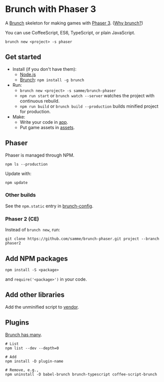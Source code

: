Brunch with Phaser 3
====================

A [Brunch](http://brunch.io) skeleton for making games with [Phaser 3](http://phaser.io/phaser3). ([Why brunch?](http://brunch.io/docs/why-brunch))

You can use CoffeeScript, ES6, TypeScript, or plain JavaScript.

    brunch new <project> -s phaser

Get started
-----------

- Install (if you don't have them):
  - [Node.js](https://nodejs.org)
  - [Brunch](http://brunch.io): `npm install -g brunch`
- Run:
  - `brunch new <project> -s samme/brunch-phaser`
  - `npm run start` or `brunch watch --server` watches the project with continuous rebuild.
  - `npm run build` or `brunch build --production` builds minified project for production.
- Make:
  - Write your code in [app](app).
  - Put game assets in [assets](app/static/assets).

Phaser
------

Phaser is managed through NPM.

    npm ls --production

Update with:

    npm update

### Other builds

See the `npm.static` entry in [brunch-config](./brunch-config.coffee).

### Phaser 2 (CE)

Instead of `brunch new`, run:

```shell
git clone https://github.com/samme/brunch-phaser.git project --branch phaser2
```

Add NPM packages
----------------

    npm install -S <package>

and `require('<package>')` in your code.

Add other libraries
-------------------

Add the unminified script to [vendor](vendor).

Plugins
-------

[Brunch has many](http://brunch.io/plugins).

```shell
# List
npm list --dev --depth=0

# Add
npm install -D plugin-name

# Remove, e.g.,
npm uninstall -D babel-brunch brunch-typescript coffee-script-brunch
```
